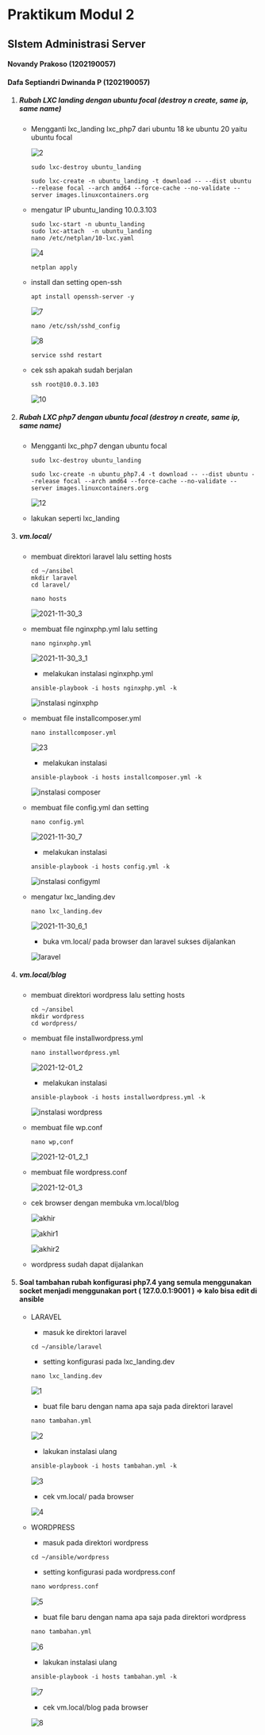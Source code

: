 # Praktikum Modul 2

## SIstem Administrasi Server

#### Novandy Prakoso (1202190057)
#### Dafa Septiandri Dwinanda P (1202190057)



1. ##### Rubah LXC landing dengan ubuntu focal (destroy n create, same ip, same name)

   - Mengganti lxc_landing lxc_php7 dari ubuntu 18 ke ubuntu 20 yaitu ubuntu focal

      ![2](https://user-images.githubusercontent.com/93079538/144323046-c867cbbe-e76b-47ac-920f-3266d15ce19c.png)
     ```
     sudo lxc-destroy ubuntu_landing
     
     sudo lxc-create -n ubuntu_landing -t download -- --dist ubuntu --release focal --arch amd64 --force-cache --no-validate --server images.linuxcontainers.org
     ```

   - mengatur IP ubuntu_landing 10.0.3.103

     ```
     sudo lxc-start -n ubuntu_landing
     sudo lxc-attach  -n ubuntu_landing
     nano /etc/netplan/10-lxc.yaml
     ```

      ![4](https://user-images.githubusercontent.com/93079538/144323084-0b0f1d36-a65e-4c27-a916-4d848425c2bc.png)
     ```
     netplan apply
     ```

   - install dan setting open-ssh

     ```
     apt install openssh-server -y
     ```

      ![7](https://user-images.githubusercontent.com/93079538/144323164-4ee2d205-9a37-4da1-9b2b-df046145f953.png)
     

     ```
     nano /etc/ssh/sshd_config
     ```

      ![8](https://user-images.githubusercontent.com/93079538/144323182-1ed3e7f9-b392-4dee-890f-d25786e4067b.png)
     ```
     service sshd restart
     ```

   

   - cek ssh apakah sudah berjalan

     ```
     ssh root@10.0.3.103
     ```

      ![10](https://user-images.githubusercontent.com/93079538/144323191-80ad2900-2a72-4761-b12e-2300d26c6fe5.png)
     

2. ##### Rubah LXC php7 dengan ubuntu focal (destroy n create, same ip, same name)

   - Mengganti lxc_php7 dengan ubuntu focal

     ```
     sudo lxc-destroy ubuntu_landing
     
     sudo lxc-create -n ubuntu_php7.4 -t download -- --dist ubuntu --release focal --arch amd64 --force-cache --no-validate --server images.linuxcontainers.org
     ```

      ![12](https://user-images.githubusercontent.com/93079538/144323250-030c9dbf-97be-447f-8a3b-a5fa29eb7556.png)
      
   - lakukan seperti lxc_landing


3. ##### vm.local/

   - membuat direktori laravel lalu setting hosts

     ```
     cd ~/ansibel
     mkdir laravel
     cd laravel/
     ```

     ```
     nano hosts
     ```

     ![2021-11-30_3](https://user-images.githubusercontent.com/93079538/144323537-ced18727-129c-4900-ab11-b795d09f30bc.png)
     
   - membuat file nginxphp.yml lalu setting

     ```
     nano nginxphp.yml
     ```

       ![2021-11-30_3_1](https://user-images.githubusercontent.com/93079538/144323547-fe73e37d-a299-45e7-8eaa-3d724f9e2b13.png)
       
     - melakukan instalasi nginxphp.yml

      ```
      ansible-playbook -i hosts nginxphp.yml -k
      ```
      
      ![instalasi nginxphp](https://user-images.githubusercontent.com/93079538/144323307-7392a618-0001-4f27-87bf-2e05dc373594.png)
      
   - membuat file installcomposer.yml

     ```
     nano installcomposer.yml
     ```
     
      ![23](https://user-images.githubusercontent.com/93079538/144323354-fee7cef9-f7a8-45b9-9a57-6de95512a6c7.png)
     
     - melakukan instalasi

      ```
      ansible-playbook -i hosts installcomposer.yml -k
      ```

      ![instalasi composer](https://user-images.githubusercontent.com/93079538/144323400-287b8cdd-09f1-4c4a-bbec-799643dcda98.png)
      
   - membuat file config.yml dan setting

     ```
     nano config.yml
     ```

      ![2021-11-30_7](https://user-images.githubusercontent.com/93079538/144323910-6229d261-3e82-4223-b004-360407b35c18.png)
      
     - melakukan instalasi

      ```
      ansible-playbook -i hosts config.yml -k
      ```

      ![instalasi configyml](https://user-images.githubusercontent.com/93079538/144323435-9fdec0ca-acdf-481f-a09e-82fd52b8e28c.png)
      
   - mengatur lxc_landing.dev

     ```
     nano lxc_landing.dev
     ```

      ![2021-11-30_6_1](https://user-images.githubusercontent.com/93079538/144323978-2979077b-b801-43f9-8c4f-a0fce7863e36.png)
     
     - buka vm.local/ pada browser dan laravel sukses dijalankan

      ![laravel](https://user-images.githubusercontent.com/93079538/144323469-9dde9eb0-4c3e-4bbc-ae0e-b61b227c9b8b.png)

4. ##### vm.local/blog

   - membuat direktori wordpress lalu setting hosts

     ```
     cd ~/ansibel
     mkdir wordpress
     cd wordpress/
     ```

   - membuat file installwordpress.yml

     ```
     nano installwordpress.yml
     ```

      ![2021-12-01_2](https://user-images.githubusercontent.com/93079538/144324062-42370730-58ef-40a0-8b5c-5aff7b614191.png)
      
     - melakukan instalasi

      ```
      ansible-playbook -i hosts installwordpress.yml -k
      ```

      ![instalasi wordpress](https://user-images.githubusercontent.com/93079538/144324100-b3b23d80-7b2c-4131-9b57-5c6c298c9f22.png)
      
   - membuat file wp.conf

     ```
     nano wp,conf
     ```

      ![2021-12-01_2_1](https://user-images.githubusercontent.com/93079538/144324338-8ca373d4-064e-4fb9-b5c9-6684ef9e0887.png)
     

   - membuat file wordpress.conf

      ![2021-12-01_3](https://user-images.githubusercontent.com/93079538/144324309-fa39eeda-8dd0-46d6-bab1-90abdeebf40d.png)
      
   - cek browser dengan membuka vm.local/blog

      ![akhir](https://user-images.githubusercontent.com/93079538/144324200-7db2c26f-fde0-4be0-b896-78b37e3ed736.png)
      
      ![akhir1](https://user-images.githubusercontent.com/93079538/144324213-cbc05d3d-7ba0-4823-b774-2c708e81ec7d.png)
      
      ![akhir2](https://user-images.githubusercontent.com/93079538/144324226-5a351c6a-b9f6-4f86-a14e-ab49062440af.png)
   - wordpress sudah dapat dijalankan


5. #### Soal tambahan rubah konfigurasi php7.4 yang semula menggunakan socket menjadi menggunakan port ( 127.0.0.1:9001 ) => kalo bisa edit di ansible

   - LARAVEL

     - masuk ke direktori laravel

     ```
     cd ~/ansible/laravel
     ```

     - setting konfigurasi pada lxc_landing.dev

     ```
     nano lxc_landing.dev
     ```

     ![1](https://user-images.githubusercontent.com/93079538/144434847-db6708dd-dce6-416d-83e6-32750e0b4bd1.png)

     

     - buat file baru dengan nama apa saja pada direktori laravel

     ```markdown
     nano tambahan.yml
     ```

     ![2](https://user-images.githubusercontent.com/93079538/144434962-52dca228-9f84-477d-af4c-0b7742581f6f.png)

     

     - lakukan instalasi ulang

     ```markdown
     ansible-playbook -i hosts tambahan.yml -k
     ```

     ![3](https://user-images.githubusercontent.com/93079538/144434992-1a6da6e2-9260-439f-bc35-3bdff8d59c40.png)

     

     - cek vm.local/ pada browser

     ![4](https://user-images.githubusercontent.com/93079538/144435009-3f59a831-3c02-4eb6-a5bf-f6216deb3135.png)

     

   - WORDPRESS

     - masuk pada direktori wordpress

     ```markdown
     cd ~/ansible/wordpress
     ```

     - setting konfigurasi pada wordpress.conf

     ```markdown
     nano wordpress.conf
     ```

     ![5](https://user-images.githubusercontent.com/93079538/144435069-af12b88e-4da6-4f2c-93f3-829545e4b061.png)

     

     - buat file baru dengan nama apa saja pada direktori wordpress

     ```markdown
     nano tambahan.yml
     ```

     ![6](https://user-images.githubusercontent.com/93079538/144435107-5acba892-d6ab-43b8-a0fb-087b2bbb03d9.png)

     

     - lakukan instalasi ulang

     ```markdown
     ansible-playbook -i hosts tambahan.yml -k
     ```

     ![7](https://user-images.githubusercontent.com/93079538/144435138-dbc711fb-f9c1-4038-b72e-1657e716b8a4.png)

     

     - cek vm.local/blog pada browser

     ![8](https://user-images.githubusercontent.com/93079538/144435163-1be85762-184c-4f47-ba25-c1639fe1d449.png)

     


